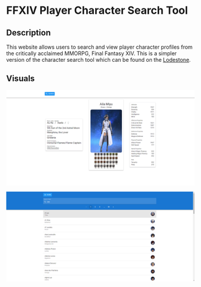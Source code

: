 # FFXIV Player Character Search Tool

## Description

This website allows users to search and view player character profiles from the critically acclaimed MMORPG, Final Fantasy XIV. This is a simpler version of the character search tool which can be found on the [Lodestone](https://eu.finalfantasyxiv.com/lodestone/character/).

## Visuals

![Profile Interface](public\XIV-API-Player-Character-Search-desktop.png)

![Search Interface](public\XIV-API-Player-Character-Search-desktop-2.png)
